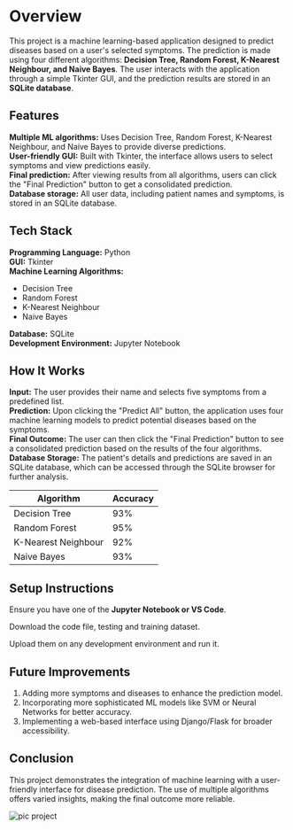 # **Overview**

This project is a machine learning-based application designed to predict diseases based on a user's selected symptoms. The prediction is made using four different algorithms: **Decision Tree, Random Forest, K-Nearest Neighbour, and Naive Bayes**. The user interacts with the application through a simple Tkinter GUI, and the prediction results are stored in an **SQLite database**.

## **Features**

**Multiple ML algorithms:** Uses Decision Tree, Random Forest, K-Nearest Neighbour, and Naive Bayes to provide diverse predictions.<br>
**User-friendly GUI:** Built with Tkinter, the interface allows users to select symptoms and view predictions easily.<br>
**Final prediction:** After viewing results from all algorithms, users can click the "Final Prediction" button to get a consolidated prediction.<br>
**Database storage:** All user data, including patient names and symptoms, is stored in an SQLite database.<br>

## **Tech Stack**

**Programming Language:** Python<br>
**GUI:** Tkinter<br>
**Machine Learning Algorithms:**<br>
<ul>
  <li>Decision Tree</li>
  <li>Random Forest</li>
  <li>K-Nearest Neighbour</li>
  <li>Naive Bayes</li>
</ul>

**Database:** SQLite<br>
**Development Environment:** Jupyter Notebook<br>

## **How It Works**

**Input:** The user provides their name and selects five symptoms from a predefined list.<br>
**Prediction:** Upon clicking the "Predict All" button, the application uses four machine learning models to predict potential diseases based on the symptoms.<br>
**Final Outcome:** The user can then click the "Final Prediction" button to see a consolidated prediction based on the results of the four algorithms.<br>
**Database Storage:** The patient's details and predictions are saved in an SQLite database, which can be accessed through the SQLite browser for further analysis.<br>


| Algorithm            | Accuracy |
|----------------------|----------|
| Decision Tree        | 93%      |
| Random Forest        | 95%      |
| K-Nearest Neighbour  | 92%      |
| Naive Bayes          | 93%      |


## **Setup Instructions**

Ensure you have one of the **Jupyter Notebook or VS Code**.

Download the code file, testing and training dataset.

Upload them on any development environment and run it.

## **Future Improvements**

1. Adding more symptoms and diseases to enhance the prediction model.
2. Incorporating more sophisticated ML models like SVM or Neural Networks for better accuracy.
3. Implementing a web-based interface using Django/Flask for broader accessibility.

## **Conclusion**

This project demonstrates the integration of machine learning with a user-friendly interface for disease prediction. The use of multiple algorithms offers varied insights, making the final outcome more reliable.


![pic project](https://github.com/user-attachments/assets/1beab0a6-692b-4f67-9449-5bf620a8da39)
